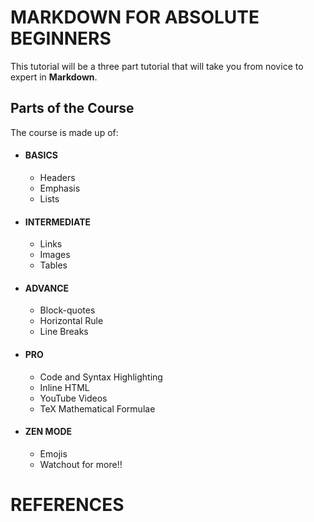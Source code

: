 MARKDOWN FOR ABSOLUTE BEGINNERS
===============================
This tutorial will be a three part tutorial that will take you from novice to expert in **Markdown**.

Parts of the Course
-------------------
The course is made up of:
* #### BASICS
  * Headers
  * Emphasis
  * Lists

* #### INTERMEDIATE
  * Links
  * Images
  * Tables

* #### ADVANCE
  * Block-quotes
  * Horizontal Rule
  * Line Breaks

* #### PRO
  * Code and Syntax Highlighting
  * Inline HTML
  * YouTube Videos
  * TeX Mathematical Formulae

* #### ZEN MODE
  * Emojis
  * Watchout for more!!

# REFERENCES

[//]:<> (https://daringfireball.net/projects/markdown/syntax#p)
